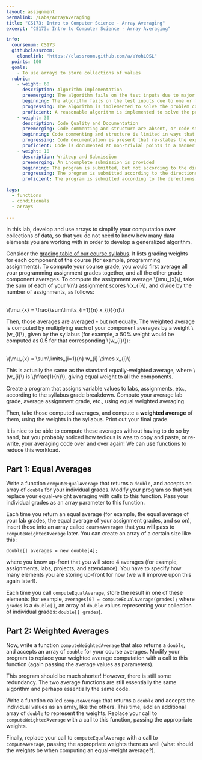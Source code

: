 ```yaml
---
layout: assignment
permalink: /Labs/ArrayAveraging
title: "CS173: Intro to Computer Science - Array Averaging"
excerpt: "CS173: Intro to Computer Science - Array Averaging"

info:
  coursenum: CS173
  githubclassroom:
    clonelink: "https://classroom.github.com/a/aYohLOSL"
  points: 100
  goals:
    - To use arrays to store collections of values
  rubric:
    - weight: 60
      description: Algorithm Implementation
      preemerging: The algorithm fails on the test inputs due to major issues, or the program fails to compile and/or run
      beginning: The algorithm fails on the test inputs due to one or more minor issues
      progressing: The algorithm is implemented to solve the problem correctly according to given test inputs, but would fail if executed in a general case due to a minor issue or omission in the algorithm design or implementation
      proficient: A reasonable algorithm is implemented to solve the problem which correctly solves the problem according to the given test inputs, and would be reasonably expected to solve the problem in the general case
    - weight: 30
      description: Code Quality and Documentation
      preemerging: Code commenting and structure are absent, or code structure departs significantly from best practice, and/or the code departs significantly from the style guide
      beginning: Code commenting and structure is limited in ways that reduce the readability of the program, and/or there are minor departures from the style guide
      progressing: Code documentation is present that re-states the explicit code definitions, and/or code is written that mostly adheres to the style guide
      proficient: Code is documented at non-trivial points in a manner that enhances the readability of the program, and code is written according to the style guide
    - weight: 10
      description: Writeup and Submission
      preemerging: An incomplete submission is provided
      beginning: The program is submitted, but not according to the directions in one or more ways (for example, because it is lacking a readme writeup)
      progressing: The program is submitted according to the directions with a minor omission or correction needed
      proficient: The program is submitted according to the directions, including a readme writeup describing the solution

tags:
  - functions
  - conditionals
  - arrays
  
---
```


In this lab, develop and use arrays to simplify your computation over collections of data, so that you do not need to know how many data elements you are working with in order to develop a generalized algorithm.  

Consider the [grading table of our course syllabus](../#grading).  It lists grading weights for each component of the course (for example, programming assignments).  To compute your course grade, you would first average all your programming assignment grades together, and all the other grade component averages.  To compute the assignment average <span>\\(\mu_{x}\\)</span>, take the sum of each of your <span>\\(n\\)</span> assignment scores <span>\\(x_{i}\\)</span>, and divide by the number of assignments, as follows:

<br><span>\\(\mu_{x} = \frac{\sum\limits_{i=1}{n} x_{i}}{n}\\)</span><br>

Then, those averages are averaged - but not equally.  The weighted average is computed by multiplying each of your component averages by a weight <span>\\(w_{i}\\)</span>, given by the syllabus (for example, a 50\% weight would be computed as 0.5 for that corresponding <span>\\(w_{i}\\)</span>):

<br><span>\\(\mu_{x} = \sum\limits_{i=1}{n} w_{i} \times x_{i}\\)</span><br>

This is actually the same as the standard equally-weighted average, where <span>\\(w_{i}\\)</span> is <span>\\(\frac{1}{n}\\)</span>, giving equal weight to all the components.

Create a program that assigns variable values to labs, assignments, etc., according to the syllabus grade breakdown.  Compute your average lab grade, average assignment grade, etc., using equal weighted averaging.

Then, take those computed averages, and compute a **weighted average** of them, using the weights in the syllabus.  Print out your final grade.

It is nice to be able to compute these averages without having to do so by hand, but you probably noticed how tedious is was to copy and paste, or re-write, your averaging code over and over again!  We can use functions to reduce this workload.

## Part 1: Equal Averages
Write a function `computeEqualAverage` that returns a `double`, and accepts an array of `double` for your individual grades.  Modify your program so that you replace your equal-weight averaging with calls to this function.  Pass your individual grades as an array parameter to this function.

Each time you return an equal average (for example, the equal average of your lab grades, the equal average of your assignment grades, and so on), insert those into an array called `courseAverages` that you will pass to `computeWeightedAverage` later.  You can create an array of a certain size like this:

`double[] averages = new double[4];`

where you know up-front that you will store 4 averages (for example, assignments, labs, projects, and attendance).  You have to specify how many elements you are storing up-front for now (we will improve upon this again later!).

Each time you call `computeEqualAverage`, store the result in one of these elements (for example, `averages[0] = computeEqualAverage(grades);` where `grades` is a `double[]`, an array of `double` values representing your collection of individual grades: `double[] grades`).

## Part 2: Weighted Averages
Now, write a function `computeWeightedAverage` that also returns a `double`, and accepts an array of `double` for your course averages.  Modify your program to replace your weighted average computation with a call to this function (again passing the average values as parameters).

This program should be much shorter!  However, there is still some redundancy.  The two average functions are still essentially the same algorithm and perhaps essentially the same code.

Write a function called `computeAverage` that returns a `double` and accepts the individual values as an array, like the others.  This time, add an additional array of `double` to represent the weights.  Replace your call to `computeWeightedAverage` with a call to this function, passing the appropriate weights. 

Finally, replace your call to `computeEqualAverage` with a call to `computeAverage`, passing the appropriate weights there as well (what should the weights be when computing an equal-weight average?).